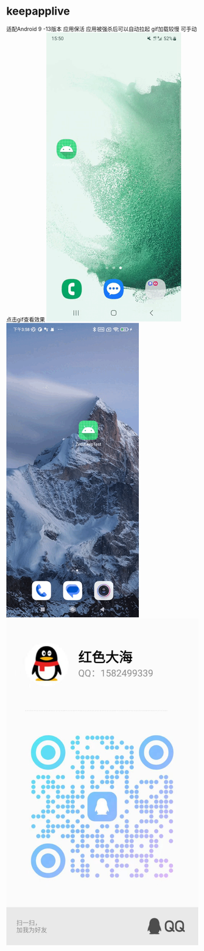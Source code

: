# keepapplive
适配Android 9 -13版本 应用保活 应用被强杀后可以自动拉起 gif加载较慢 可手动点击gif查看效果
![image](https://github.com/MarvsWuqian/keepapplive/blob/main/Samsung_13.gif)
![image](https://github.com/MarvsWuqian/keepapplive/blob/main/xiaomi11.gif)
![](contact.jpg)
